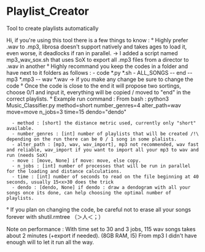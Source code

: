 # Playlist_Creator
Tool to create playlists automatically

Hi, if you're using this tool there is a few things to know :
  ° Highly prefer .wav to .mp3, librosa doesn't support natively and takes ages to load it, even worse, it deadlocks if ran in parallel.
  -> I added a script named mp3_wav_sox.sh that uses SoX to export all .mp3 files from a director to .wav in another
  ° Highly recommand you keep the codes in a folder and have next to it folders as follows :
    - code
          *.py
          *.sh
    - ALL_SONGS
          -- end
          -- mp3
            *.mp3
          -- wav
            *.wav
  -> if you make any change be sure to change the code 
  ° Once the code is close to the end it will propose two sortings, choose 0/1 and input it, everything will be copied / moved to "end" in the correct playlists.
  ° Example run command : 
      From bash : python3 Music_Classifier.py method=short number_genres=4 alter_path=wav move=move n_jobs=3 time=15 dendo="dendo"
      
      - method : [short] the distance metric used, currently only "short" available.
      - number_genres : [int] number of playlists that will be created /!\ depending on the run there can be 0 / 1 song in some plalists.
      - alter_path : [mp3, wav, wav_import], mp3 not recommended, wav fast and reliable, wav_import if you want to import all your mp3 to wav and run (needs SoX)
      - move : [move, None] if move: move, else copy.
      - n_jobs : [int] number of processes that will be run in parallel for the loading and distance calculations.
      - time : [int] number of seconds to read on the file beginning at 40 seconds, usually 15<x>30 does the trick
      - dendo : [dendo, None] if dendo : draw a dendogram with all your songs once its done, can help choosing the optimal number of playlists.
 ° If you plan on changing the code, be careful not to erase all your songs forever with shutil.rmtree （＞人＜；）

Note on performance : With time set to 30 and 3 jobs, 115 wav songs takes about 2 minutes (+export if needed). (8GB RAM, I5) 
                      From mp3 I didn't have enough will to let it run all the way.

